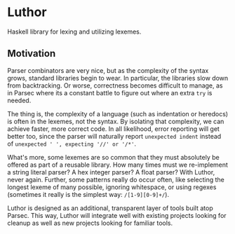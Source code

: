 Luthor
======

Haskell library for lexing and utilizing lexemes.

Motivation
----------

Parser combinators are very nice, but as the complexity of the syntax grows, standard libraries begin to wear. In particular, the libraries slow down from backtracking. Or worse, correctness becomes difficult to manage, as in Parsec where its a constant battle to figure out where an extra `try` is needed.

The thing is, the complexity of a language (such as indentation or heredocs) is often in the lexemes, not the syntax. By isolating that complexity, we can achieve faster, more correct code. In all likelihood, error reporting will get better too, since the parser will naturally report `unexpected indent` instead of `unexpected ' ', expecting '//' or '/*'`.

What's more, some lexemes are so common that they must absolutely be offered as part of a reusable library. How many times must we re-implement a string literal parser? A hex integer parser? A float parser? With Luthor, never again. Further, some patterns really do occur often, like selecting the longest lexeme of many possible, ignoring whitespace, or using regexes (sometimes it really is the simplest way: `/[1-9][0-9]+/`).

Luthor is designed as an additional, transparent layer of tools built atop Parsec. This way, Luthor will integrate well with existing projects looking for cleanup as well as new projects looking for familiar tools.